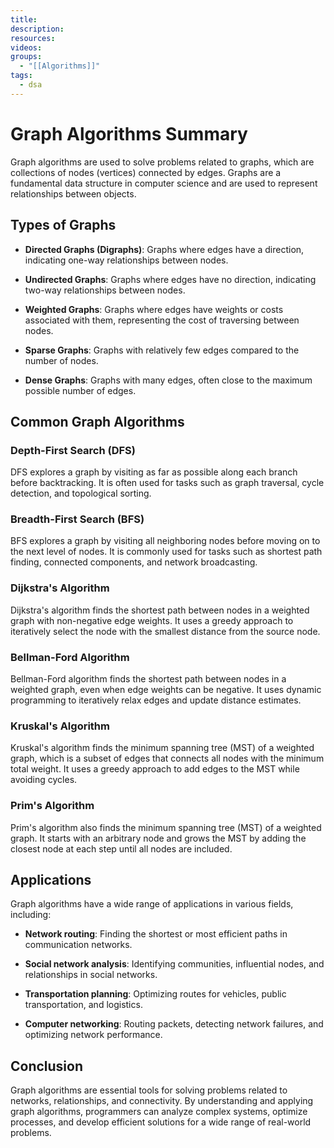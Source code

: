 ```yaml
---
title: 
description: 
resources: 
videos: 
groups:
  - "[[Algorithms]]"
tags:
  - dsa
---
```

# Graph Algorithms Summary

Graph algorithms are used to solve problems related to graphs, which are collections of nodes (vertices) connected by edges. Graphs are a fundamental data structure in computer science and are used to represent relationships between objects.

## Types of Graphs

- **Directed Graphs (Digraphs)**: Graphs where edges have a direction, indicating one-way relationships between nodes.
  
- **Undirected Graphs**: Graphs where edges have no direction, indicating two-way relationships between nodes.
  
- **Weighted Graphs**: Graphs where edges have weights or costs associated with them, representing the cost of traversing between nodes.
  
- **Sparse Graphs**: Graphs with relatively few edges compared to the number of nodes.
  
- **Dense Graphs**: Graphs with many edges, often close to the maximum possible number of edges.

## Common Graph Algorithms

### Depth-First Search (DFS)

DFS explores a graph by visiting as far as possible along each branch before backtracking. It is often used for tasks such as graph traversal, cycle detection, and topological sorting.

### Breadth-First Search (BFS)

BFS explores a graph by visiting all neighboring nodes before moving on to the next level of nodes. It is commonly used for tasks such as shortest path finding, connected components, and network broadcasting.

### Dijkstra's Algorithm

Dijkstra's algorithm finds the shortest path between nodes in a weighted graph with non-negative edge weights. It uses a greedy approach to iteratively select the node with the smallest distance from the source node.

### Bellman-Ford Algorithm

Bellman-Ford algorithm finds the shortest path between nodes in a weighted graph, even when edge weights can be negative. It uses dynamic programming to iteratively relax edges and update distance estimates.

### Kruskal's Algorithm

Kruskal's algorithm finds the minimum spanning tree (MST) of a weighted graph, which is a subset of edges that connects all nodes with the minimum total weight. It uses a greedy approach to add edges to the MST while avoiding cycles.

### Prim's Algorithm

Prim's algorithm also finds the minimum spanning tree (MST) of a weighted graph. It starts with an arbitrary node and grows the MST by adding the closest node at each step until all nodes are included.

## Applications

Graph algorithms have a wide range of applications in various fields, including:

- **Network routing**: Finding the shortest or most efficient paths in communication networks.
  
- **Social network analysis**: Identifying communities, influential nodes, and relationships in social networks.
  
- **Transportation planning**: Optimizing routes for vehicles, public transportation, and logistics.
  
- **Computer networking**: Routing packets, detecting network failures, and optimizing network performance.

## Conclusion

Graph algorithms are essential tools for solving problems related to networks, relationships, and connectivity. By understanding and applying graph algorithms, programmers can analyze complex systems, optimize processes, and develop efficient solutions for a wide range of real-world problems.
